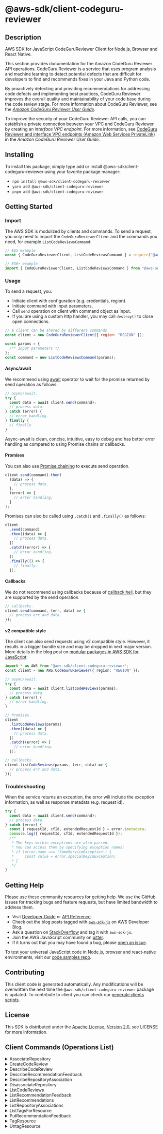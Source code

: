 <!-- generated file, do not edit directly -->

# @aws-sdk/client-codeguru-reviewer

## Description

AWS SDK for JavaScript CodeGuruReviewer Client for Node.js, Browser and React Native.

<p>This section provides documentation for the Amazon CodeGuru Reviewer API operations. CodeGuru Reviewer is a
service that uses program analysis and machine learning to detect potential defects that
are difficult for developers to find and recommends fixes in your Java and Python
code.</p>
<p>By proactively detecting and providing recommendations for addressing code defects and
implementing best practices, CodeGuru Reviewer improves the overall quality and maintainability of
your code base during the code review stage. For more information about CodeGuru Reviewer, see the
<i>
<a href="https://docs.aws.amazon.com/codeguru/latest/reviewer-ug/welcome.html">Amazon CodeGuru Reviewer User Guide</a>.</i>
</p>
<p>To improve the security of your CodeGuru Reviewer API calls, you can establish a private connection
between your VPC and CodeGuru Reviewer by creating an <i>interface VPC endpoint</i>. For
more information, see <a href="https://docs.aws.amazon.com/codeguru/latest/reviewer-ug/vpc-interface-endpoints.html">CodeGuru Reviewer and interface VPC
endpoints (Amazon Web Services PrivateLink)</a> in the <i>Amazon CodeGuru Reviewer User
Guide</i>.</p>

## Installing

To install this package, simply type add or install @aws-sdk/client-codeguru-reviewer
using your favorite package manager:

- `npm install @aws-sdk/client-codeguru-reviewer`
- `yarn add @aws-sdk/client-codeguru-reviewer`
- `pnpm add @aws-sdk/client-codeguru-reviewer`

## Getting Started

### Import

The AWS SDK is modulized by clients and commands.
To send a request, you only need to import the `CodeGuruReviewerClient` and
the commands you need, for example `ListCodeReviewsCommand`:

```js
// ES5 example
const { CodeGuruReviewerClient, ListCodeReviewsCommand } = require("@aws-sdk/client-codeguru-reviewer");
```

```ts
// ES6+ example
import { CodeGuruReviewerClient, ListCodeReviewsCommand } from "@aws-sdk/client-codeguru-reviewer";
```

### Usage

To send a request, you:

- Initiate client with configuration (e.g. credentials, region).
- Initiate command with input parameters.
- Call `send` operation on client with command object as input.
- If you are using a custom http handler, you may call `destroy()` to close open connections.

```js
// a client can be shared by different commands.
const client = new CodeGuruReviewerClient({ region: "REGION" });

const params = {
  /** input parameters */
};
const command = new ListCodeReviewsCommand(params);
```

#### Async/await

We recommend using [await](https://developer.mozilla.org/en-US/docs/Web/JavaScript/Reference/Operators/await)
operator to wait for the promise returned by send operation as follows:

```js
// async/await.
try {
  const data = await client.send(command);
  // process data.
} catch (error) {
  // error handling.
} finally {
  // finally.
}
```

Async-await is clean, concise, intuitive, easy to debug and has better error handling
as compared to using Promise chains or callbacks.

#### Promises

You can also use [Promise chaining](https://developer.mozilla.org/en-US/docs/Web/JavaScript/Guide/Using_promises#chaining)
to execute send operation.

```js
client.send(command).then(
  (data) => {
    // process data.
  },
  (error) => {
    // error handling.
  }
);
```

Promises can also be called using `.catch()` and `.finally()` as follows:

```js
client
  .send(command)
  .then((data) => {
    // process data.
  })
  .catch((error) => {
    // error handling.
  })
  .finally(() => {
    // finally.
  });
```

#### Callbacks

We do not recommend using callbacks because of [callback hell](http://callbackhell.com/),
but they are supported by the send operation.

```js
// callbacks.
client.send(command, (err, data) => {
  // process err and data.
});
```

#### v2 compatible style

The client can also send requests using v2 compatible style.
However, it results in a bigger bundle size and may be dropped in next major version. More details in the blog post
on [modular packages in AWS SDK for JavaScript](https://aws.amazon.com/blogs/developer/modular-packages-in-aws-sdk-for-javascript/)

```ts
import * as AWS from "@aws-sdk/client-codeguru-reviewer";
const client = new AWS.CodeGuruReviewer({ region: "REGION" });

// async/await.
try {
  const data = await client.listCodeReviews(params);
  // process data.
} catch (error) {
  // error handling.
}

// Promises.
client
  .listCodeReviews(params)
  .then((data) => {
    // process data.
  })
  .catch((error) => {
    // error handling.
  });

// callbacks.
client.listCodeReviews(params, (err, data) => {
  // process err and data.
});
```

### Troubleshooting

When the service returns an exception, the error will include the exception information,
as well as response metadata (e.g. request id).

```js
try {
  const data = await client.send(command);
  // process data.
} catch (error) {
  const { requestId, cfId, extendedRequestId } = error.$metadata;
  console.log({ requestId, cfId, extendedRequestId });
  /**
   * The keys within exceptions are also parsed.
   * You can access them by specifying exception names:
   * if (error.name === 'SomeServiceException') {
   *     const value = error.specialKeyInException;
   * }
   */
}
```

## Getting Help

Please use these community resources for getting help.
We use the GitHub issues for tracking bugs and feature requests, but have limited bandwidth to address them.

- Visit [Developer Guide](https://docs.aws.amazon.com/sdk-for-javascript/v3/developer-guide/welcome.html)
  or [API Reference](https://docs.aws.amazon.com/AWSJavaScriptSDK/v3/latest/index.html).
- Check out the blog posts tagged with [`aws-sdk-js`](https://aws.amazon.com/blogs/developer/tag/aws-sdk-js/)
  on AWS Developer Blog.
- Ask a question on [StackOverflow](https://stackoverflow.com/questions/tagged/aws-sdk-js) and tag it with `aws-sdk-js`.
- Join the AWS JavaScript community on [gitter](https://gitter.im/aws/aws-sdk-js-v3).
- If it turns out that you may have found a bug, please [open an issue](https://github.com/aws/aws-sdk-js-v3/issues/new/choose).

To test your universal JavaScript code in Node.js, browser and react-native environments,
visit our [code samples repo](https://github.com/aws-samples/aws-sdk-js-tests).

## Contributing

This client code is generated automatically. Any modifications will be overwritten the next time the `@aws-sdk/client-codeguru-reviewer` package is updated.
To contribute to client you can check our [generate clients scripts](https://github.com/aws/aws-sdk-js-v3/tree/main/scripts/generate-clients).

## License

This SDK is distributed under the
[Apache License, Version 2.0](http://www.apache.org/licenses/LICENSE-2.0),
see LICENSE for more information.

## Client Commands (Operations List)

<details>
<summary>
AssociateRepository
</summary>

[Command API Reference](https://docs.aws.amazon.com/AWSJavaScriptSDK/v3/latest/client/codeguru-reviewer/command/AssociateRepositoryCommand/) / [Input](https://docs.aws.amazon.com/AWSJavaScriptSDK/v3/latest/Package/-aws-sdk-client-codeguru-reviewer/Interface/AssociateRepositoryCommandInput/) / [Output](https://docs.aws.amazon.com/AWSJavaScriptSDK/v3/latest/Package/-aws-sdk-client-codeguru-reviewer/Interface/AssociateRepositoryCommandOutput/)

</details>
<details>
<summary>
CreateCodeReview
</summary>

[Command API Reference](https://docs.aws.amazon.com/AWSJavaScriptSDK/v3/latest/client/codeguru-reviewer/command/CreateCodeReviewCommand/) / [Input](https://docs.aws.amazon.com/AWSJavaScriptSDK/v3/latest/Package/-aws-sdk-client-codeguru-reviewer/Interface/CreateCodeReviewCommandInput/) / [Output](https://docs.aws.amazon.com/AWSJavaScriptSDK/v3/latest/Package/-aws-sdk-client-codeguru-reviewer/Interface/CreateCodeReviewCommandOutput/)

</details>
<details>
<summary>
DescribeCodeReview
</summary>

[Command API Reference](https://docs.aws.amazon.com/AWSJavaScriptSDK/v3/latest/client/codeguru-reviewer/command/DescribeCodeReviewCommand/) / [Input](https://docs.aws.amazon.com/AWSJavaScriptSDK/v3/latest/Package/-aws-sdk-client-codeguru-reviewer/Interface/DescribeCodeReviewCommandInput/) / [Output](https://docs.aws.amazon.com/AWSJavaScriptSDK/v3/latest/Package/-aws-sdk-client-codeguru-reviewer/Interface/DescribeCodeReviewCommandOutput/)

</details>
<details>
<summary>
DescribeRecommendationFeedback
</summary>

[Command API Reference](https://docs.aws.amazon.com/AWSJavaScriptSDK/v3/latest/client/codeguru-reviewer/command/DescribeRecommendationFeedbackCommand/) / [Input](https://docs.aws.amazon.com/AWSJavaScriptSDK/v3/latest/Package/-aws-sdk-client-codeguru-reviewer/Interface/DescribeRecommendationFeedbackCommandInput/) / [Output](https://docs.aws.amazon.com/AWSJavaScriptSDK/v3/latest/Package/-aws-sdk-client-codeguru-reviewer/Interface/DescribeRecommendationFeedbackCommandOutput/)

</details>
<details>
<summary>
DescribeRepositoryAssociation
</summary>

[Command API Reference](https://docs.aws.amazon.com/AWSJavaScriptSDK/v3/latest/client/codeguru-reviewer/command/DescribeRepositoryAssociationCommand/) / [Input](https://docs.aws.amazon.com/AWSJavaScriptSDK/v3/latest/Package/-aws-sdk-client-codeguru-reviewer/Interface/DescribeRepositoryAssociationCommandInput/) / [Output](https://docs.aws.amazon.com/AWSJavaScriptSDK/v3/latest/Package/-aws-sdk-client-codeguru-reviewer/Interface/DescribeRepositoryAssociationCommandOutput/)

</details>
<details>
<summary>
DisassociateRepository
</summary>

[Command API Reference](https://docs.aws.amazon.com/AWSJavaScriptSDK/v3/latest/client/codeguru-reviewer/command/DisassociateRepositoryCommand/) / [Input](https://docs.aws.amazon.com/AWSJavaScriptSDK/v3/latest/Package/-aws-sdk-client-codeguru-reviewer/Interface/DisassociateRepositoryCommandInput/) / [Output](https://docs.aws.amazon.com/AWSJavaScriptSDK/v3/latest/Package/-aws-sdk-client-codeguru-reviewer/Interface/DisassociateRepositoryCommandOutput/)

</details>
<details>
<summary>
ListCodeReviews
</summary>

[Command API Reference](https://docs.aws.amazon.com/AWSJavaScriptSDK/v3/latest/client/codeguru-reviewer/command/ListCodeReviewsCommand/) / [Input](https://docs.aws.amazon.com/AWSJavaScriptSDK/v3/latest/Package/-aws-sdk-client-codeguru-reviewer/Interface/ListCodeReviewsCommandInput/) / [Output](https://docs.aws.amazon.com/AWSJavaScriptSDK/v3/latest/Package/-aws-sdk-client-codeguru-reviewer/Interface/ListCodeReviewsCommandOutput/)

</details>
<details>
<summary>
ListRecommendationFeedback
</summary>

[Command API Reference](https://docs.aws.amazon.com/AWSJavaScriptSDK/v3/latest/client/codeguru-reviewer/command/ListRecommendationFeedbackCommand/) / [Input](https://docs.aws.amazon.com/AWSJavaScriptSDK/v3/latest/Package/-aws-sdk-client-codeguru-reviewer/Interface/ListRecommendationFeedbackCommandInput/) / [Output](https://docs.aws.amazon.com/AWSJavaScriptSDK/v3/latest/Package/-aws-sdk-client-codeguru-reviewer/Interface/ListRecommendationFeedbackCommandOutput/)

</details>
<details>
<summary>
ListRecommendations
</summary>

[Command API Reference](https://docs.aws.amazon.com/AWSJavaScriptSDK/v3/latest/client/codeguru-reviewer/command/ListRecommendationsCommand/) / [Input](https://docs.aws.amazon.com/AWSJavaScriptSDK/v3/latest/Package/-aws-sdk-client-codeguru-reviewer/Interface/ListRecommendationsCommandInput/) / [Output](https://docs.aws.amazon.com/AWSJavaScriptSDK/v3/latest/Package/-aws-sdk-client-codeguru-reviewer/Interface/ListRecommendationsCommandOutput/)

</details>
<details>
<summary>
ListRepositoryAssociations
</summary>

[Command API Reference](https://docs.aws.amazon.com/AWSJavaScriptSDK/v3/latest/client/codeguru-reviewer/command/ListRepositoryAssociationsCommand/) / [Input](https://docs.aws.amazon.com/AWSJavaScriptSDK/v3/latest/Package/-aws-sdk-client-codeguru-reviewer/Interface/ListRepositoryAssociationsCommandInput/) / [Output](https://docs.aws.amazon.com/AWSJavaScriptSDK/v3/latest/Package/-aws-sdk-client-codeguru-reviewer/Interface/ListRepositoryAssociationsCommandOutput/)

</details>
<details>
<summary>
ListTagsForResource
</summary>

[Command API Reference](https://docs.aws.amazon.com/AWSJavaScriptSDK/v3/latest/client/codeguru-reviewer/command/ListTagsForResourceCommand/) / [Input](https://docs.aws.amazon.com/AWSJavaScriptSDK/v3/latest/Package/-aws-sdk-client-codeguru-reviewer/Interface/ListTagsForResourceCommandInput/) / [Output](https://docs.aws.amazon.com/AWSJavaScriptSDK/v3/latest/Package/-aws-sdk-client-codeguru-reviewer/Interface/ListTagsForResourceCommandOutput/)

</details>
<details>
<summary>
PutRecommendationFeedback
</summary>

[Command API Reference](https://docs.aws.amazon.com/AWSJavaScriptSDK/v3/latest/client/codeguru-reviewer/command/PutRecommendationFeedbackCommand/) / [Input](https://docs.aws.amazon.com/AWSJavaScriptSDK/v3/latest/Package/-aws-sdk-client-codeguru-reviewer/Interface/PutRecommendationFeedbackCommandInput/) / [Output](https://docs.aws.amazon.com/AWSJavaScriptSDK/v3/latest/Package/-aws-sdk-client-codeguru-reviewer/Interface/PutRecommendationFeedbackCommandOutput/)

</details>
<details>
<summary>
TagResource
</summary>

[Command API Reference](https://docs.aws.amazon.com/AWSJavaScriptSDK/v3/latest/client/codeguru-reviewer/command/TagResourceCommand/) / [Input](https://docs.aws.amazon.com/AWSJavaScriptSDK/v3/latest/Package/-aws-sdk-client-codeguru-reviewer/Interface/TagResourceCommandInput/) / [Output](https://docs.aws.amazon.com/AWSJavaScriptSDK/v3/latest/Package/-aws-sdk-client-codeguru-reviewer/Interface/TagResourceCommandOutput/)

</details>
<details>
<summary>
UntagResource
</summary>

[Command API Reference](https://docs.aws.amazon.com/AWSJavaScriptSDK/v3/latest/client/codeguru-reviewer/command/UntagResourceCommand/) / [Input](https://docs.aws.amazon.com/AWSJavaScriptSDK/v3/latest/Package/-aws-sdk-client-codeguru-reviewer/Interface/UntagResourceCommandInput/) / [Output](https://docs.aws.amazon.com/AWSJavaScriptSDK/v3/latest/Package/-aws-sdk-client-codeguru-reviewer/Interface/UntagResourceCommandOutput/)

</details>
